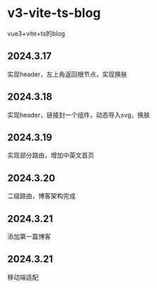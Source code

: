 # v3-vite-ts-blog
vue3+vite+ts的blog

## 2024.3.17
实现header，左上角返回根节点，实现换肤

## 2024.3.18
实现header，链接封一个组件，动态导入svg，换肤

## 2024.3.19
实现部分路由，增加中英文首页

## 2024.3.20
二级路由，博客架构完成

## 2024.3.21
添加第一篇博客

## 2024.3.21
移动端适配
